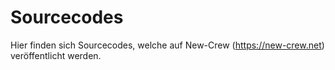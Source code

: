 Sourcecodes
===========
Hier finden sich Sourcecodes, welche auf New-Crew (https://new-crew.net) veröffentlicht werden.
